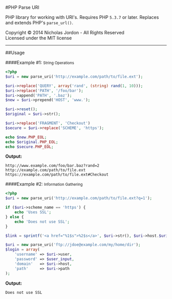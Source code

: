 #PHP Parse URI

PHP library for working with URI's. Requires PHP `5.3.7` or later. Replaces and extends PHP's `parse_url()`.



Copyright &copy; 2014 Nicholas Jordon - All Rights Reserved <br>
Licensed under the MIT license

---

##Usage

####Example #1: <small>String Operations</small>

```php
<?php
$uri = new parse_uri('http://example.com/path/to/file.ext');

$uri->replace('QUERY', array('rand', (string) rand(1, 10)));
$uri->replace('PATH', '/foo/bar');
$uri->append('PATH', '.baz');
$new = $uri->prepend('HOST', 'www.');

$uri->reset();
$original = $uri->str();

$uri->replace('FRAGMENT', 'Checkout')
$secure = $uri->replace('SCHEME', 'https');

echo $new.PHP_EOL;
echo $original.PHP_EOL;
echo $secure.PHP_EOL;
```

**Output:**
```
http://www.example.com/foo/bar.baz?rand=2
http://example.com/path/to/file.ext
https://example.com/path/to/file.ext#Checkout
```


####Example #2: <small>Information Gathering</small>

```php
<?php
$uri = new parse_uri('http://example.com/path/to/file.ext?q=1');

if ($uri->scheme_name == 'https') {
	echo 'Uses SSL';
} else {
	echo 'Does not use SSL';
}

$link = sprintf('<a href="%1$s">%2$s</a>', $uri->str(), $uri->host.$uri->path);

$uri = new parse_uri('ftp://jdoe@example.com/my/home/dir');
$login = array(
	'username' => $uri->user,
	'password' => $user_input,
	'domain'   => $uri->host,
	'path'     => $uri->path
);

```

**Output:**
```
Does not use SSL
```

